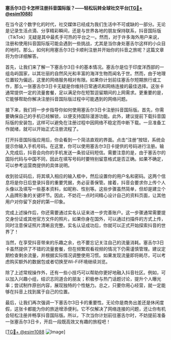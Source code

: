 **塞舌尔3日卡怎样注册抖音国际版？——轻松玩转全球社交平台[[TG💪+ @esim1088](https://t.me/s/esim1088)]**

在当今这个数字化的时代，社交媒体已经成为我们生活中不可或缺的一部分。无论是记录生活点滴、分享精彩瞬间，还是与世界各地的朋友保持联系，抖音国际版（TikTok）无疑是其中最炙手可热的平台之一。然而，对于许多海外用户来说，注册和使用抖音国际版可能会遇到一些挑战，尤其是当你身处塞舌尔这样的小众目的地时。那么，如何利用塞舌尔3日卡顺利注册并开始你的抖音之旅呢？这篇文章将为你详细解答。

首先，让我们来了解一下塞舌尔3日卡的基本情况。塞舌尔是位于印度洋西部的一组岛屿国家，以其壮丽的自然风光和丰富的海洋生物而闻名于世。然而，由于地理位置较为偏远，这里的网络服务相对有限。如果你计划前往塞舌尔短期旅行或工作，那么一张塞舌尔3日卡无疑是你维持日常通讯和网络连接的最佳选择。这张卡通常提供一定的流量套餐，足以满足你在短暂逗留期间的上网需求。更重要的是，它能够帮助你解决注册抖音国际版过程中可能遇到的网络问题。

接下来，我们将一步步指导你如何使用塞舌尔3日卡注册抖音国际版。首先，你需要确保自己的手机已经解锁，以便支持国际漫游功能。此外，建议提前下载抖音国际版的安装包，这样可以避免在注册过程中因网络不稳定而中断下载。一旦准备工作就绪，就可以开始正式注册流程了。

打开抖音国际版应用后，你会看到一个简洁直观的界面。点击“注册”按钮，系统会提示你输入手机号码。在这里，你可以使用塞舌尔3日卡提供的号码进行注册。输入完成后，抖音会向你的手机发送一条验证码短信。需要注意的是，由于塞舌尔的国际代码与中国不同，因此在填写号码时要特别留意格式是否正确。如果不确定，可以参考运营商提供的具体说明。

收到验证码后，将其填入相应的输入框中，然后设置你的用户名和密码。这两个信息将是你日后登录抖音的重要凭据，务必妥善保管。接着，抖音会要求你上传个人头像以及填写一些基本资料，如昵称、性别等。这些步骤虽然简单，但却是建立个人品牌形象的关键环节。因此，不妨花一点时间精心设计自己的资料页面，让其他用户对你留下良好的第一印象。

完成上述操作后，你还需要通过实名认证来进一步完善账户。这一步骤通常需要提交身份证或其他官方文件的照片。如果你身在国外，可以通过扫描件的方式上传，同时注意保证照片清晰且完整。实名认证成功后，你就可以正式开始探索抖音的世界了！

当然，在享受抖音带来的乐趣之余，也不要忘记关注自己的流量消耗。塞舌尔3日卡虽然提供了不错的流量套餐，但在频繁观看视频的情况下仍需谨慎管理。建议定期检查剩余流量，并根据实际情况调整使用习惯。如果发现流量即将耗尽，可以考虑购买额外的数据包或者切换至Wi-Fi环境继续浏览。

除了上述常规操作外，还有一些小技巧可以帮助你更好地融入抖音社区。例如，可以加入兴趣小组，结识志同道合的朋友；积极参与热门话题讨论，提升个人曝光率；尝试制作原创内容，展现独特的个性魅力。总之，只要你用心经营，就一定能够在抖音上找到属于自己的位置。

最后，让我们再次强调一下塞舌尔3日卡的重要性。无论你是商务出差还是休闲度假，这张卡都能为你的旅途增添便利。它不仅解决了网络连接的问题，还让你有机会轻松注册并畅享抖音国际版。所以，下次当你计划前往塞舌尔时，不妨提前准备一张塞舌尔3日卡，开启一段既高效又有趣的旅程吧！

[[TG💪+ @esim1088](https://t.me/s/esim1088) ![Image](https://i.postimg.cc/4NQfJmqS/Snipaste-2025-05-13-00-14-12.png)]
